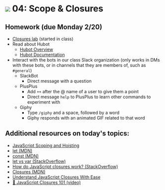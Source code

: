 # ![](https://ga-dash.s3.amazonaws.com/production/assets/logo-9f88ae6c9c3871690e33280fcf557f33.png) 04: Scope & Closures

## Homework (due Monday 2/20)
* [Closures lab](starter-code/2-closures-lab) (started in class)
* Read about Hubot
    * [Hubot Overview](https://hubot.github.com)
    * [Hubot Documentation](https://hubot.github.com/docs)
* Interact with the bots in our class Slack organization (only works in DMs with these bots, or in channels that they are members of, such as `#general`)
    * SlackBot
        * Direct message with a question
    * PlusPlus
        * Add `++` after the @ name of a user to give them a point
        * Direct message `help` to PlusPlus to learn other commands to experiment with
    * Giphy
        * Type `/giphy` and a space, followed by a word 
        * Giphy responds with an animated GIF related to that word

## Additional resources on today's topics:

* [JavaScript Scoping and Hoisting](https://www.adequatelygood.com/JavaScript-Scoping-and-Hoisting.html)
* [let (MDN)](https://developer.mozilla.org/en-US/docs/Web/JavaScript/Reference/Statements/let)
* [const (MDN)](https://developer.mozilla.org/en-US/docs/Web/JavaScript/Reference/Statements/const)
* [let vs var (StackOverflow)](http://stackoverflow.com/questions/762011/let-keyword-vs-var-keyword-in-javascript#11444416)
* [How do JavaScript closures work? (StackOverflow)](https://stackoverflow.com/questions/111102/how-do-javascript-closures-work)
* [Closures (MDN)](https://developer.mozilla.org/en-US/docs/Web/JavaScript/Closures)
* [Understand JavaScript Closures With Ease](https://javascriptissexy.com/understand-javascript-closures-with-ease/)
* [&#127909; JavaScript Closures 101 (video)](https://www.youtube.com/watch?v=yiEeiMN2Khs)
